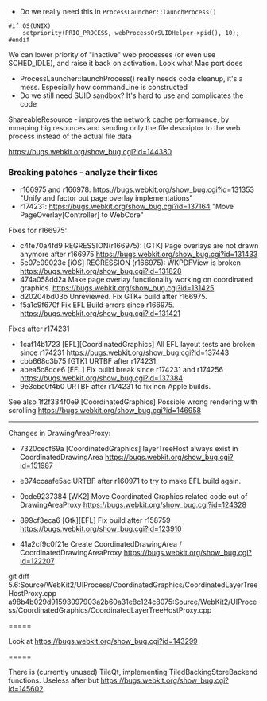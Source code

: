 * Do we really need this in `ProcessLauncher::launchProcess()`
```
#if OS(UNIX)
    setpriority(PRIO_PROCESS, webProcessOrSUIDHelper->pid(), 10);
#endif
```
We can lower priority of "inactive" web processes (or even use SCHED_IDLE), and raise it back on activation. Look what Mac port does

* ProcessLauncher::launchProcess() really needs code cleanup, it's a mess. Especially how commandLine is constructed
* Do we still need SUID sandbox? It's hard to use and complicates the code


ShareableResource - improves the network cache performance, by mmaping big resources and sending only the file descriptor to the web process instead of the actual file data

https://bugs.webkit.org/show_bug.cgi?id=144380


### Breaking patches - analyze their fixes
* r166975 and r166978: https://bugs.webkit.org/show_bug.cgi?id=131353 "Unify and factor out page overlay implementations"
* r174231: https://bugs.webkit.org/show_bug.cgi?id=137164 "Move PageOverlay[Controller] to WebCore"

Fixes for r166975:
* c4fe70a4fd9 REGRESSION(r166975): [GTK] Page overlays are not drawn anymore after r166975 https://bugs.webkit.org/show_bug.cgi?id=131433
* 5e07e09023e [iOS] REGRESSION (r166975): WKPDFView is broken https://bugs.webkit.org/show_bug.cgi?id=131828
* 474a058dd2a Make page overlay functionality working on coordinated graphics. https://bugs.webkit.org/show_bug.cgi?id=131425
* d20204bd03b Unreviewed. Fix GTK+ build after r166975.
* f5a1c9f670f Fix EFL Build errors since r166975. https://bugs.webkit.org/show_bug.cgi?id=131421

Fixes after r174231
* 1caf14b1723 [EFL][CoordinatedGraphics] All EFL layout tests are broken since r174231 https://bugs.webkit.org/show_bug.cgi?id=137443
* cbb668c3b75 [GTK] URTBF after r174231.
* abea5c8dce6 [EFL] Fix build break since r174231 and r174256 https://bugs.webkit.org/show_bug.cgi?id=137384
* 9e3cbc0f4b0 URTBF after r174231 to fix non Apple builds.

See also
1f2f334f0e9 [CoordinatedGraphics] Possible wrong rendering with scrolling https://bugs.webkit.org/show_bug.cgi?id=146958

-----
Changes in DrawingAreaProxy:
* 7320cecf69a [CoordinatedGraphics] layerTreeHost always exist in CoordinatedDrawingArea https://bugs.webkit.org/show_bug.cgi?id=151987
* e374ccaafe5ac URTBF after r160971 to try to make EFL build again.
* 0cde9237384 [WK2] Move Coordinated Graphics related code out of DrawingAreaProxy https://bugs.webkit.org/show_bug.cgi?id=124328 
* 899cf3eca6  [Gtk][EFL] Fix build after r158759 https://bugs.webkit.org/show_bug.cgi?id=123910

* 41a2cf9c0f21e    Create CoordinatedDrawingArea / CoordinatedDrawingAreaProxy   https://bugs.webkit.org/show_bug.cgi?id=122207

git diff 5.6:Source/WebKit2/UIProcess/CoordinatedGraphics/CoordinatedLayerTreeHostProxy.cpp a98b4b029d91593097903a2b60a31e8c124c8075:Source/WebKit2/UIProcess/CoordinatedGraphics/CoordinatedLayerTreeHostProxy.cpp

=====

Look at https://bugs.webkit.org/show_bug.cgi?id=143299


=====

There is (currently unused) TileQt, implementing TiledBackingStoreBackend functions. Useless after but https://bugs.webkit.org/show_bug.cgi?id=145602.